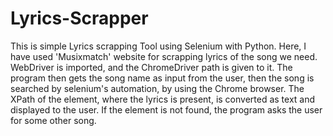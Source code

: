 # Lyrics-Scrapper
This is simple Lyrics scrapping Tool using Selenium with Python.
Here, I have used 'Musixmatch' website for scrapping lyrics of the song we need.
WebDriver is imported, and the ChromeDriver path is given to it.
The program then gets the song name as input from the user, then the song is searched by selenium's automation, by using the Chrome browser.
The XPath of the element, where the lyrics is present, is converted as text and displayed to the user.
If the element is not found, the program asks the user for some other song.
